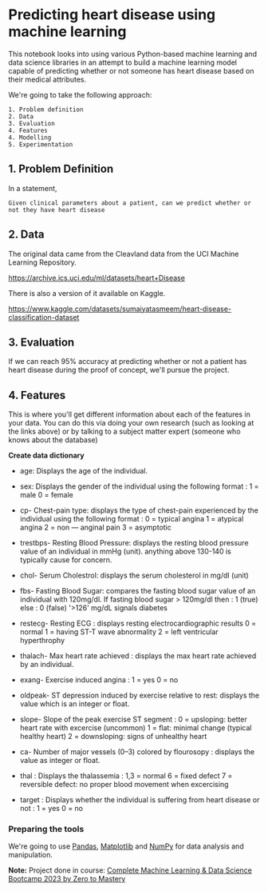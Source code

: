 # Predicting heart disease using machine learning

This notebook looks into using various Python-based machine learning and data science libraries in an attempt to build a machine learning model capable of predicting whether or not someone has heart disease based on their medical attributes.

We're going to take the following approach:

    1. Problem definition
    2. Data
    3. Evaluation
    4. Features
    4. Modelling
    5. Experimentation

## 1. Problem Definition

In a statement,

    Given clinical parameters about a patient, can we predict whether or not they have heart disease

## 2. Data

The original data came from the Cleavland data from the UCI Machine Learning Repository. 

https://archive.ics.uci.edu/ml/datasets/heart+Disease

There is also a version of it available on Kaggle.

https://www.kaggle.com/datasets/sumaiyatasmeem/heart-disease-classification-dataset


## 3. Evaluation

If we can reach 95% accuracy at predicting whether or not a patient has heart disease during the proof of concept, we'll pursue the project.

## 4. Features

This is where you'll get different information about each of the features in your data. You can do this via doing your own research (such as looking at the links above) or by talking to a subject matter expert (someone who knows about the database)

**Create data dictionary**

* age: Displays the age of the individual.

* sex: Displays the gender of the individual using the following format : 1 = male 0 = female

* cp- Chest-pain type: displays the type of chest-pain experienced by the individual using the following format : 0 = typical angina 1 = atypical angina 2 = non — anginal pain 3 = asymptotic

* trestbps- Resting Blood Pressure: displays the resting blood pressure value of an individual in mmHg (unit). anything above 130-140 is typically cause for concern.

* chol- Serum Cholestrol: displays the serum cholesterol in mg/dl (unit)

* fbs- Fasting Blood Sugar: compares the fasting blood sugar value of an individual with 120mg/dl. If fasting blood sugar > 120mg/dl then : 1 (true) else : 0 (false) '>126' mg/dL signals diabetes

* restecg- Resting ECG : displays resting electrocardiographic results 0 = normal 1 = having ST-T wave abnormality 2 = left ventricular hyperthrophy

* thalach- Max heart rate achieved : displays the max heart rate achieved by an individual.

* exang- Exercise induced angina : 1 = yes 0 = no

* oldpeak- ST depression induced by exercise relative to rest: displays the value which is an integer or float.

* slope- Slope of the peak exercise ST segment : 0 = upsloping: better heart rate with excercise (uncommon) 1 = flat: minimal change (typical healthy heart) 2 = downsloping: signs of unhealthy heart

* ca- Number of major vessels (0–3) colored by flourosopy : displays the value as integer or float.

* thal : Displays the thalassemia : 1,3 = normal 6 = fixed defect 7 = reversible defect: no proper blood movement when excercising

* target : Displays whether the individual is suffering from heart disease or not : 1 = yes 0 = no

### Preparing the tools

We're going to use [Pandas](https://pandas.pydata.org/), [Matplotlib](https://matplotlib.org/) and [NumPy](https://numpy.org/) for data analysis and manipulation.


**Note:** Project done in course: [Complete Machine Learning & Data Science Bootcamp 2023 by Zero to Mastery](https://www.udemy.com/course/complete-machine-learning-and-data-science-zero-to-mastery/)
